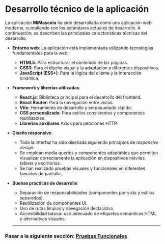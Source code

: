 # Desarrollo técnico de la aplicación

La aplicación **MiMascota** ha sido desarrollada como una aplicación web moderna, cumpliendo con los estándares actuales de desarrollo. A continuación, se describen las principales características técnicas del desarrollo:

- **Entorno web**: La aplicación está implementada utilizando tecnologías fundamentales para la web:
  - **HTML5**: Para estructurar el contenido de las páginas.
  - **CSS3**: Para el diseño visual y la adaptación a diferentes dispositivos.
  - **JavaScript (ES6+)**: Para la lógica del cliente y la interacción dinámica.

- **Framework y librerías utilizadas**:
  - **React.js**: Biblioteca principal para el desarrollo del frontend.
  - **React Router**: Para la navegación entre vistas.
  - **Vite**: Herramienta de desarrollo y empaquetado rápido.
  - **CSS personalizado**: Para estilos consistentes y componentes reutilizables.
  - **Librerías auxiliares** Axios para peticiones HTTP.

- **Diseño responsivo**:
  - Toda la interfaz ha sido diseñada siguiendo principios de *responsive design*.
  - Se emplean media queries y componentes adaptables que permiten visualizar correctamente la aplicación en dispositivos móviles, tablets y escritorios.
  - Se han realizado pruebas visuales y funcionales en diferentes tamaños de pantalla.

- **Buenas prácticas de desarrollo**:
  - Separación de responsabilidades (componentes por vista y estilos separados).
  - Reutilización de componentes UI.
  - Uso de rutas limpias y navegación declarativa.
  - Accesibilidad básica: uso adecuado de etiquetas semánticas HTML y alternativas visuales.

  ---

  
### Pasar a la siguiente sección: [Pruebas Funcionales](10-pruebas-funcionales.md)